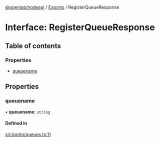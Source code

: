[@openiap/nodeapi](../README.md) / [Exports](../modules.md) / RegisterQueueResponse

# Interface: RegisterQueueResponse

## Table of contents

### Properties

- [queuename](RegisterQueueResponse.md#queuename)

## Properties

### queuename

• **queuename**: `string`

#### Defined in

[src/proto/queues.ts:11](https://github.com/openiap/nodeapi/blob/a6b5438/src/proto/queues.ts#L11)
